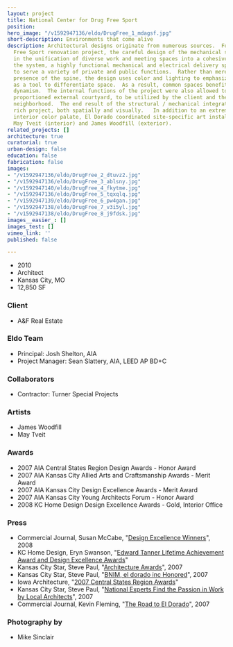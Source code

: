 ```yaml
---
layout: project
title: National Center for Drug Free Sport
position: 
hero_image: "/v1592947136/eldo/DrugFree_1_mdagsf.jpg"
short-description: Environments that come alive
description: Architectural designs originate from numerous sources.  For the Drug
  Free Sport renovation project, the careful design of the mechanical system assisted
  in the unification of diverse work and meeting spaces into a cohesive whole.  In
  the system, a highly functional mechanical and electrical delivery spine was created
  to serve a variety of private and public functions.  Rather than merely hiding the
  presence of the spine, the design uses color and lighting to emphasize its importance
  as a tool to differentiate space.  As a result, common spaces benefit from an unexpected
  dynamism.  The internal functions of the project were also allowed to inform a well
  proportioned external courtyard, to be utilized by the client and the surrounding
  neighborhood.  The end result of the structural / mechanical integration is an experientially
  rich project, both spatially and visually.   In addition to an extremely vibrant
  interior color palate, El Dorado coordinated site-specific art installations by
  May Tveit (interior) and James Woodfill (exterior).
related_projects: []
architecture: true
curatorial: true
urban-design: false
education: false
fabrication: false
images:
- "/v1592947136/eldo/DrugFree_2_dtuvz2.jpg"
- "/v1592947136/eldo/DrugFree_3_ablsny.jpg"
- "/v1592947140/eldo/DrugFree_4_fkytme.jpg"
- "/v1592947136/eldo/DrugFree_5_tqxqlq.jpg"
- "/v1592947139/eldo/DrugFree_6_pw4gan.jpg"
- "/v1592947138/eldo/DrugFree_7_v3i5yl.jpg"
- "/v1592947138/eldo/DrugFree_8_j9fdsk.jpg"
images__easier_: []
images_test: []
vimeo_link: ''
published: false

---
```

* 2010
* Architect
* Kansas City, MO
* 12,850 SF

### Client

* A&F Real Estate

### Eldo Team

* Principal: Josh Shelton, AIA
* Project Manager: Sean Slattery, AIA, LEED AP BD+C

### Collaborators

* Contractor: Turner Special Projects

### Artists

* James Woodfill
* May Tveit

### Awards

* 2007 AIA Central States Region Design Awards - Honor Award
* 2007 AIA Kansas City Allied Arts and Craftsmanship Awards - Merit Award
* 2007 AIA Kansas City Design Excellence Awards - Merit Award
* 2007 AIA Kansas City Young Architects Forum - Honor Award
* 2008 KC Home Design Design Excellence Awards - Gold, Interior Office

### Press

* Commercial Journal, Susan McCabe, "[Design Excellence Winners](downloads.ctfassets.net/7ceafwpo4r5g/386rGYMVgjV6JqSbQJtZ6L/3ef0a028016163a283b097b2306568ce/2008-el_dorado-Commercial_Journal.pdf )", 2008
* KC Home Design, Eryn Swanson, "[Edward Tanner Lifetime Achievement Award and Design Excellence Awards](downloads.ctfassets.net/7ceafwpo4r5g/37XvC6afNSJrdmlGiCKTzr/022f108049b58e6bbf2c3708827cfd2c/2008-el_dorado_-KC_HomeDesign.pdf )"
* Kansas City Star, Steve Paul, "[Architecture Awards](assets.ctfassets.net/7ceafwpo4r5g/6RN6afcGPEM3f6JaHkyJNq/d0ad1cfec0f2a68b1547a2766fb65634/Architecture_Awards_KCStar_092607.pdf )", 2007
* Kansas City Star, Steve Paul, "[BNIM, el dorado inc Honored](assets.ctfassets.net/7ceafwpo4r5g/3UmWXRKCfe98obCIY0eq0v/896f424fd582fb4c20c3e0193a83856a/2007-AIA_Design_Awards-KC_Star.pdf)", 2007
* Iowa Architecture, "[2007 Central States Region Awards](assets.ctfassets.net/7ceafwpo4r5g/1qiKJpdnf8VAbJYkNkwXld/0a1407435f8f38fa8e3f6bacfef19dcb/2007-Central_States_TWA-Iowa_Architecture.pdf )"
* Kansas City Star, Steve Paul, "[National Experts Find the Passion in Work by Local Architects](assets.ctfassets.net/7ceafwpo4r5g/4FPU7ONCyBentaABNb6Zbl/15a971dd8d58dc8d1ce9096c3fdb9622/National_experts_find_the_passion_in_work_by_local_architects_KC_Star_111207.pdf)", 2007
* Commercial Journal, Kevin Fleming, "[The Road to El Dorado](assets.ctfassets.net/7ceafwpo4r5g/6w52Xb0ToGNMen1qLw8bfO/4079a5df76d592cafc51d4a8b55936e1/2007-el_dorado_inc-Commercial_Journal-compressed.pdf)", 2007

### Photography by

* Mike Sinclair